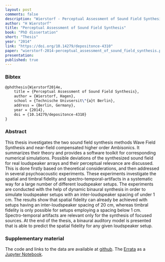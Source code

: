 ```yaml
---
layout: post
comments: false
description: "Wierstorf - Perceptual Assessment of Sound Field Synthesis"
author: "H Wierstorf"
title: "Perceptual Assessment of Sound Field Synthesis"
book: "PhD dissertation"
short: "Thesis"
year: "2014"
link: "https://doi.org/10.14279/depositonce-4310"
paper: "wierstorf-2014-perceptual_assessment_of_sound_field_synthesis.pdf"
presentation: 
published: true
---
```


### Bibtex

```latex
@phdthesis{Wierstorf2014e,
    title = {Perceptual Assessment of Sound Field Synthesis},
    author = {Wierstorf, Hagen},
    school = {Technische Univsersit\"{a}t Berlin},
    address = {Berlin, Germany},
    year = {2014},
    doi = {10.14279/depositonce-4310}
}
```

### Abstract

This thesis investigates the two sound field synthesis methods Wave Field
Synthesis and near-field compensated higher order Ambisonics.  It summarizes
their theory and provides a software toolkit for corresponding numerical
simulations. Possible deviations of the synthesized sound field for real
loudspeaker arrays and their perceptual relevance are discussed. This is done
firstly based on theoretical considerations, and then addressed in several
psychoacoustic experiments. These experiments investigate the spatial and
timbral fidelity and spectro-temporal-artifacts in a systematic way for a large
number of different loudspeaker setups. The experiments are conducted with the
help of dynamic binaural synthesis in order to simulate loudspeaker setups with
an inter-loudspeaker spacing of under 1 cm.  The results show that spatial
fidelity can already be achieved with setups having an inter-loudspeaker spacing
of 20 cm, whereas timbral fidelity is only possible for setups employing a
spacing below 1 cm. Spectro-temporal artifacts are relevant only for the
synthesis of focused sources. At the end of the thesis, a binaural auditory
model is presented that is able to predict the spatial fidelity for any given
loudspeaker setup.


### Supplementary material

The code and links to the data are available at
[github](https://github.com/hagenw/phd-thesis). The
[Errata](http://nbviewer.jupyter.org/github/hagenw/phd-thesis/blob/master/ERRATA.ipynb)
as a [Jupyter Notebook](http://jupyter.org/).
